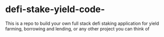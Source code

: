 # defi-stake-yield-code-
This is a repo to build your own full stack defi staking application for yield farming, borrowing and lending, or any other project you can think of
